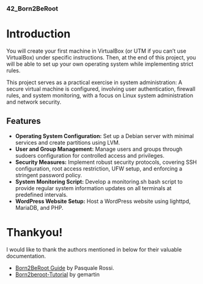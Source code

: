 ### 42_Born2BeRoot 

# Introduction

You will create your first machine in VirtualBox (or UTM if you can’t use VirtualBox) under specific instructions. Then, at the end of this project, you will be able to set up your own operating system while implementing strict rules.

This project serves as a practical exercise in system administration: A secure virtual machine is configured, involving user authentication, firewall rules, and system monitoring, with a focus on Linux system administration and network security.

## Features

- **Operating System Configuration:** Set up a Debian server with minimal services and create partitions using LVM.
- **User and Group Management:** Manage users and groups through sudoers configuration for controlled access and privileges.
- **Security Measures:** Implement robust security protocols, covering SSH configuration, root access restriction, UFW setup, and enforcing a stringent password policy.
- **System Monitoring Script:** Develop a monitoring.sh bash script to provide regular system information updates on all terminals at predefined intervals.
- **WordPress Website Setup:** Host a WordPress website using lighttpd, MariaDB, and PHP.

# Thankyou!
I would like to thank the authors mentioned in below for their valuable documentation.

- [Born2BeRoot Guide](https://github.com/pasqualerossi/Born2BeRoot-Guide/tree/main) by Pasquale Rossi.
- [Born2beroot-Tutorial](https://github.com/gemartin99/Born2beroot-Tutorial.git) by gemartin